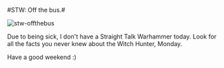 #STW: Off the bus.#

![](http://westkarana.com/wp-content/uploads/2008/09/stw-offthebus.jpg "stw-offthebus")

Due to being sick, I don't have a Straight Talk Warhammer today. Look for all the facts you never knew about the Witch Hunter, Monday.

Have a good weekend :)

